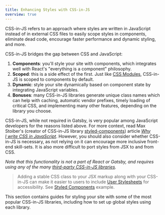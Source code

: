 ```yaml
---
title: Enhancing Styles with CSS-in-JS
overview: true
---
```


CSS-in-JS refers to an approach where styles are written in JavaScript instead of in external CSS files to easily scope styles in components, eliminate dead code, encourage faster performance and dynamic styling, and more.

CSS-in-JS bridges the gap between CSS and JavaScript:

1. **Components**: you'll style your site with components, which integrates well with React's "everything is a component" philosophy.
2. **Scoped**: this is a side effect of the first. Just like [CSS Modules](/docs/css-modules/), CSS-in-JS is scoped to components by default.
3. **Dynamic**: style your site dynamically based on component state by integrating JavaScript variables.
4. **Bonuses**: many CSS-in-JS libraries generate unique class names which can help with caching, automatic vendor prefixes, timely loading of critical CSS, and implementing many other features, depending on the library you choose.

CSS-in-JS, while not required in Gatsby, is very popular among JavaScript developers for the reasons listed above. For more context, read Max Stoiber's (creator of CSS-in-JS library [styled-components](/docs/styled-components/)) article [*Why I write CSS in JavaScript*](https://mxstbr.com/thoughts/css-in-js/). However, you should also consider whether CSS-in-JS is necessary, as not relying on it can encourage more inclusive front-end skill-sets. It is also more difficult to port styles from JSX to and from CSS.

*Note that this functionality is not a part of React or Gatsby, and requires using any of the many [third-party CSS-in-JS libraries](https://github.com/MicheleBertoli/css-in-js#css-in-js).*

> Adding a stable CSS class to your JSX markup along with your CSS-in-JS can make it easier to users to include [User Stylesheets](https://www.viget.com/articles/inline-styles-user-style-sheets-and-accessibility/) for accessibility. See [Styled Components](/docs/styled-components#enabling-user-stylesheets-with-a-stable-class-name) example.

This section contains guides for styling your site with some of the most popular CSS-in-JS libraries, including how to set up global styles using each library.

<GuideList slug={props.slug} />